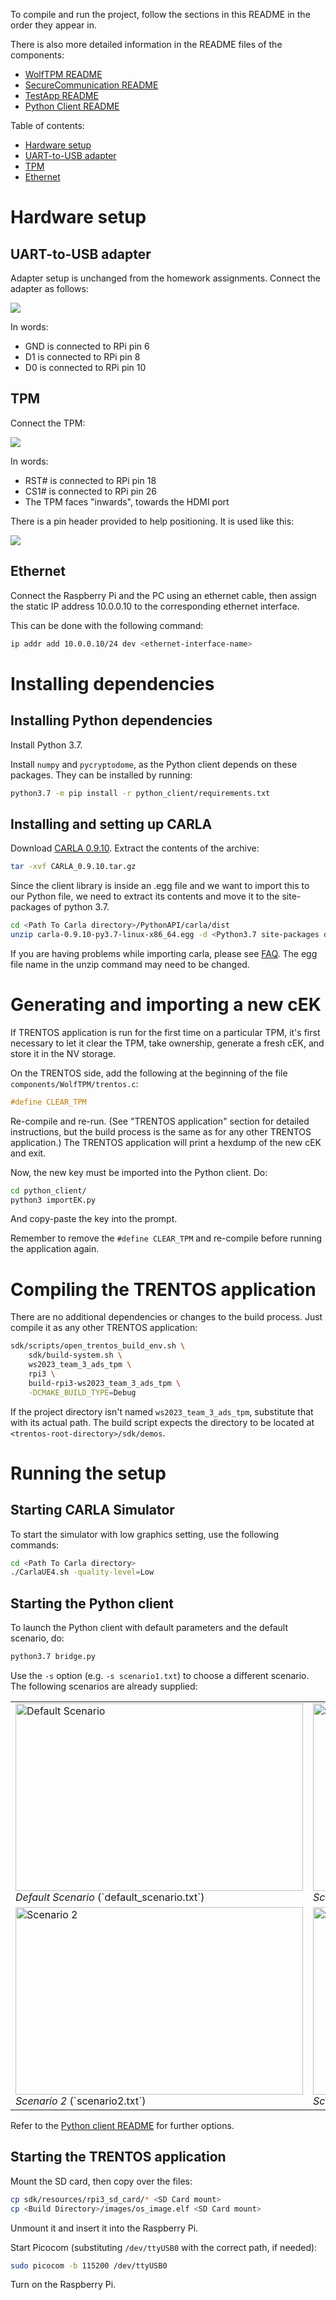 To compile and run the project, follow the sections in this README in the
order they appear in.

There is also more detailed information in the README files of the components:
- [WolfTPM README](components/WolfTPM/README.md)
- [SecureCommunication README](components/SecureCommunication/README.md)
- [TestApp README](components/TestApp/README.md)
- [Python Client README](python_client/README.md)

Table of contents:
- [Hardware setup](README.md#hardware-setup)
 - [UART-to-USB adapter](README.md#uart-to-usb-adapter)
 - [TPM](README.md#tpm)
 - [Ethernet](README.md#ethernet)

# Hardware setup

## UART-to-USB adapter

Adapter setup is unchanged from the homework assignments.
Connect the adapter as follows:

![](components/WolfTPM/pics/uart.jpg)

In words:

- GND is connected to RPi pin 6
- D1 is connected to RPi pin 8
- D0 is connected to RPi pin 10

## TPM

Connect the TPM:

![](components/WolfTPM/pics/tpm.jpg)

In words:

- RST# is connected to RPi pin 18
- CS1# is connected to RPi pin 26
- The TPM faces "inwards", towards the HDMI port

There is a pin header provided to help positioning. It is used like this:

![](components/WolfTPM/pics/tpm-header.jpg)

## Ethernet

Connect the Raspberry Pi and the PC using an ethernet cable, then assign the
static IP address 10.0.0.10 to the corresponding ethernet interface.

This can be done with the following command:

```sh
ip addr add 10.0.0.10/24 dev <ethernet-interface-name>
```

# Installing dependencies

## Installing Python dependencies

Install Python 3.7. 

Install `numpy` and `pycryptodome`, as the Python client depends on these
packages. They can be installed by running:

```sh
python3.7 -m pip install -r python_client/requirements.txt
```

## Installing and setting up CARLA

Download [CARLA 0.9.10](https://github.com/carla-simulator/carla/releases/tag/0.9.10/).
Extract the contents of the archive:

```sh
tar -xvf CARLA_0.9.10.tar.gz
```

Since the client library is inside an .egg file and we want to import this to
our Python file, we need to extract its contents and move it to the
site-packages of python 3.7.

```sh
cd <Path To Carla directory>/PythonAPI/carla/dist
unzip carla-0.9.10-py3.7-linux-x86_64.egg -d <Python3.7 site-packages directory>
```

If you are having problems while importing carla, please see [FAQ](https://carla.readthedocs.io/en/latest/build_faq/#importerror-no-module-named-carla).
The egg file name in the unzip command may need to be changed.

# Generating and importing a new cEK

If TRENTOS application is run for the first time on a particular TPM, it's
first necessary to let it clear the TPM, take ownership, generate a fresh
cEK, and store it in the NV storage.

On the TRENTOS side, add the following at the beginning of the file
`components/WolfTPM/trentos.c`:

```c
#define CLEAR_TPM
```

Re-compile and re-run. (See "TRENTOS application" section for detailed
instructions, but the build process is the same as for any other TRENTOS
application.)
The TRENTOS application will print a hexdump of the new cEK and exit.

Now, the new key must be imported into the Python client. Do:

```sh
cd python_client/
python3 importEK.py
```

And copy-paste the key into the prompt.

Remember to remove the `#define CLEAR_TPM` and re-compile before running
the application again.

# Compiling the TRENTOS application

There are no additional dependencies or changes to the build process.
Just compile it as any other TRENTOS application:

```sh
sdk/scripts/open_trentos_build_env.sh \
    sdk/build-system.sh \
    ws2023_team_3_ads_tpm \
    rpi3 \
    build-rpi3-ws2023_team_3_ads_tpm \
    -DCMAKE_BUILD_TYPE=Debug
```

If the project directory isn't named `ws2023_team_3_ads_tpm`, substitute that
with its actual path. The build script expects the directory to be located
at `<trentos-root-directory>/sdk/demos`.

# Running the setup

## Starting CARLA Simulator

To start the simulator with low graphics setting, use the following commands:

```sh
cd <Path To Carla directory>
./CarlaUE4.sh -quality-level=Low
```

## Starting the Python client

To launch the Python client with default parameters and the default scenario,
do:

```sh
python3.7 bridge.py
```

Use the `-s` option (e.g. `-s scenario1.txt`) to choose a different scenario.
The following scenarios are already supplied:

<table>
  <tr>
    <td>
      <img src="pictures/default_scenario.png" alt="Default Scenario" width="460" height="300">
      <br>
      <i>Default Scenario</i> (`default_scenario.txt`)
    </td>
    <td>
      <img src="pictures/scenario1.png" alt="Scenario 1" width="460" height="300">
      <br>
      <i>Scenario 1</i> (`scenario1.txt`)
    </td>
  </tr>
  <tr>
    <td>
      <img src="pictures/scenario2.png" alt="Scenario 2" width="460" height="300">
      <br>
      <i>Scenario 2</i> (`scenario2.txt`)
    </td>
    <td>
      <img src="pictures/scenario3.png" alt="Scenario 3" width="460" height="300">
      <br>
      <i>Scenario 3</i> (`scenario3.txt`)
    </td>
  </tr>
</table>

Refer to the [Python client README](python_client/README.md) for further
options.

## Starting the TRENTOS application

Mount the SD card, then copy over the files:

```sh
cp sdk/resources/rpi3_sd_card/* <SD Card mount>
cp <Build Directory>/images/os_image.elf <SD Card mount>
```

Unmount it and insert it into the Raspberry Pi.

Start Picocom (substituting `/dev/ttyUSB0` with the correct path, if needed):

```sh
sudo picocom -b 115200 /dev/ttyUSB0
```

Turn on the Raspberry Pi.
